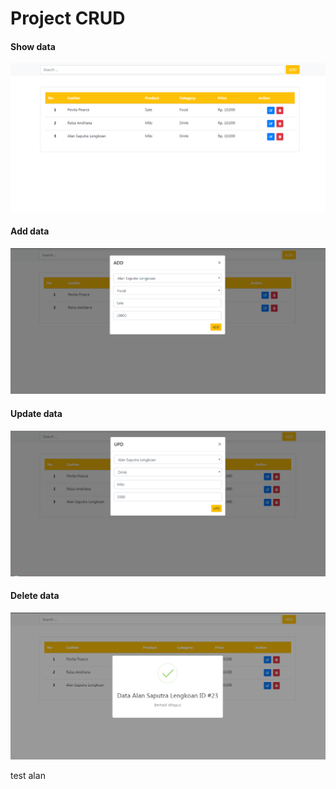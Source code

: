 # Project CRUD

#### Show data ####
![](06/img/show.png)

#### Add data ####
![](06/img/add.png)

#### Update data ####
![](06/img/upd.png)

#### Delete data ####
![](06/img/del.png)

test alan